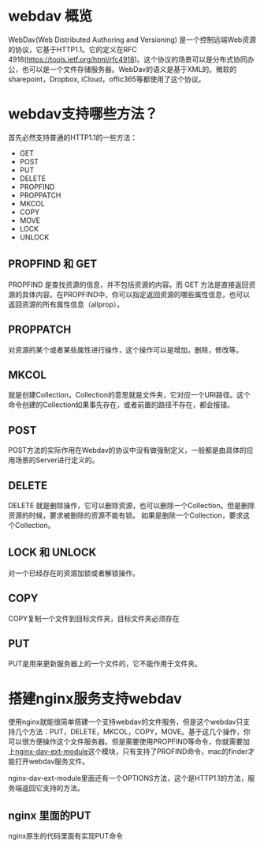 # webdav 概览

WebDav(Web Distributed Authoring and Versioning) 是一个控制远端Web资源的协议，它基于HTTP1.1。它的定义在RFC 4918(https://tools.ietf.org/html/rfc4918)。这个协议的场景可以是分布式协同办公，也可以是一个文件存储服务器。WebDav的语义是基于XML的。微软的sharepoint，Dropbox, iCloud，offic365等都使用了这个协议。

# webdav支持哪些方法？

首先必然支持普通的HTTP1.1的一些方法：

* GET
* POST
* PUT
* DELETE
* PROPFIND
* PROPPATCH
* MKCOL
* COPY
* MOVE
* LOCK
* UNLOCK


## PROPFIND 和 GET

PROPFIND 是查找资源的信息，并不包括资源的内容。而 GET 方法是直接返回资源的具体内容。在PROPFIND中，你可以指定返回资源的哪些属性信息，也可以返回资源的所有属性信息（allprop）。

## PROPPATCH

对资源的某个或者某些属性进行操作，这个操作可以是增加，删除，修改等。

## MKCOL

就是创建Collection，Collection的意思就是文件夹，它对应一个URI路径。这个命令创建的Collection如果事先存在，或者前置的路径不存在，都会报错。

## POST

POST方法的实际作用在Webdav的协议中没有做强制定义，一般都是由具体的应用场景的Server进行定义的。

## DELETE

DELETE 就是删除操作，它可以删除资源，也可以删除一个Collection。但是删除资源的时候，要求被删除的资源不能有锁。
如果是删除一个Collection，要求这个Collection。

## LOCK 和 UNLOCK

对一个已经存在的资源加锁或者解锁操作。

## COPY

COPY复制一个文件到目标文件夹，目标文件夹必须存在

## PUT

PUT是用来更新服务器上的一个文件的，它不能作用于文件夹。

# 搭建nginx服务支持webdav

使用nginx就能很简单搭建一个支持webdav的文件服务，但是这个webdav只支持几个方法：PUT，DELETE，MKCOL，COPY，MOVE。基于这几个操作，你可以很方便操作这个文件服务器。但是需要使用PROPFIND等命令，你就需要加上[nginx-dav-ext-module](https://github.com/arut/nginx-dav-ext-module)这个模块，只有支持了PROFIND命令，mac的finder才能打开webdav服务文件。

nginx-dav-ext-module里面还有一个OPTIONS方法，这个是HTTP1.1的方法，服务端返回它支持的方法。

## nginx 里面的PUT

nginx原生的代码里面有实现PUT命令
